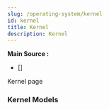 ```yaml
---
slug: /operating-system/kernel
id: kernel
title: Kernel
description: Kernel
---
```


**Main Source :**

- [] 

Kernel page

### Kernel Models

